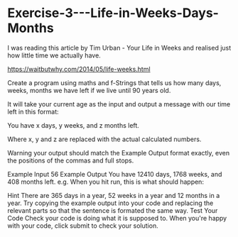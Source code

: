# Exercise-3---Life-in-Weeks-Days-Months

I was reading this article by Tim Urban - Your Life in Weeks and realised just how little time we actually have.

https://waitbutwhy.com/2014/05/life-weeks.html

Create a program using maths and f-Strings that tells us how many days, weeks, months we have left if we live until 90 years old.

It will take your current age as the input and output a message with our time left in this format:

You have x days, y weeks, and z months left.

Where x, y and z are replaced with the actual calculated numbers.

Warning your output should match the Example Output format exactly, even the positions of the commas and full stops.

Example Input
56
Example Output
You have 12410 days, 1768 weeks, and 408 months left.
e.g. When you hit run, this is what should happen:



Hint
There are 365 days in a year, 52 weeks in a year and 12 months in a year.
Try copying the example output into your code and replacing the relevant parts so that the sentence is formated the same way.
Test Your Code
Check your code is doing what it is supposed to. When you're happy with your code, click submit to check your solution.

